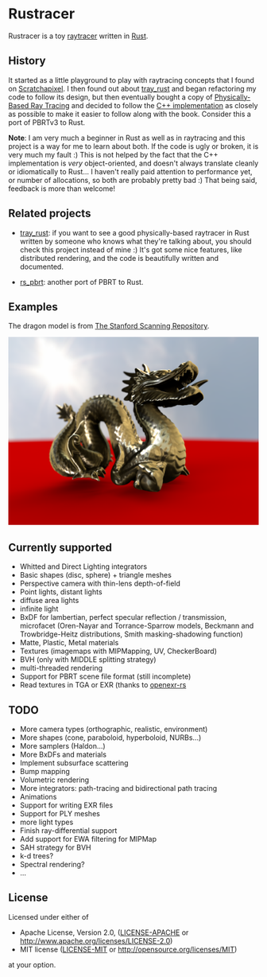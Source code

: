 # Rustracer

Rustracer is a toy [raytracer](https://en.wikipedia.org/wiki/Ray_tracing_(graphics)) written in [Rust](http://rust-lang.org).

## History

It started as a little playground to play with raytracing concepts that I found on [Scratchapixel](http://www.scratchapixel.com). I then found out about [tray_rust](http://github.com/TwinkleBear/tray_rust) and began refactoring my code to follow its design, but then eventually bought a copy of [Physically-Based Ray Tracing](http://www.pbrt.org) and decided to follow the [C++ implementation](https://github.com/mmp/pbrt-v3) as closely as possible to make it easier to follow along with the book. Consider this a port of PBRTv3 to Rust.

**Note**: I am very much a beginner in Rust as well as in raytracing and this project is a way for me to learn about both. If the code is ugly or broken, it is very much my fault :) This is not helped by the fact that the C++ implementation is _very_ object-oriented, and doesn't always translate cleanly or idiomatically to Rust... I haven't really paid attention to performance yet, or number of allocations, so both are probably pretty bad :) That being said, feedback is more than welcome! 

## Related projects
 * [tray_rust](http://github.com/TwinkleBear/tray_rust): if you want to see a good physically-based raytracer in Rust written by someone who knows what they're talking about, you should check this project instead of mine :) It's got some nice features, like distributed rendering, and the code is beautifully written and documented.

 * [rs_pbrt](https://github.com/wahn/rs_pbrt): another port of PBRT to Rust.

## Examples

The dragon model is from [The Stanford Scanning Repository](http://graphics.stanford.edu/data/3Dscanrep/).

![example1](example1.png)

## Currently supported
 * Whitted and Direct Lighting integrators
 * Basic shapes (disc, sphere) + triangle meshes
 * Perspective camera with thin-lens depth-of-field
 * Point lights, distant lights
 * diffuse area lights
 * infinite light
 * BxDF for lambertian, perfect specular reflection / transmission, microfacet (Oren-Nayar and Torrance-Sparrow models, Beckmann and Trowbridge-Heitz distributions, Smith masking-shadowing function)
 * Matte, Plastic, Metal materials
 * Textures (imagemaps with MIPMapping, UV, CheckerBoard)
 * BVH (only with MIDDLE splitting strategy)
 * multi-threaded rendering
 * Support for PBRT scene file format (still incomplete)
 * Read textures in TGA or EXR (thanks to [openexr-rs](https://github.com/cessen/openexr-rs)

## TODO
 * More camera types (orthographic, realistic, environment)
 * More shapes (cone, paraboloid, hyperboloid, NURBs...)
 * More samplers (Haldon...)
 * More BxDFs and materials
 * Implement subsurface scattering
 * Bump mapping
 * Volumetric rendering
 * More integrators: path-tracing and bidirectional path tracing
 * Animations
 * Support for writing EXR files
 * Support for PLY meshes
 * more light types
 * Finish ray-differential support
 * Add support for EWA filtering for MIPMap
 * SAH strategy for BVH
 * k-d trees?
 * Spectral rendering?
 * ...

## License

Licensed under either of

 * Apache License, Version 2.0, ([LICENSE-APACHE](LICENSE-APACHE) or http://www.apache.org/licenses/LICENSE-2.0)
 * MIT license ([LICENSE-MIT](LICENSE-MIT) or http://opensource.org/licenses/MIT)

at your option.

